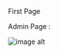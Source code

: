 First Page 

Admin Page  :

![image alt]("https://github.com/irfanulkabirhira/Inventory-Management-System-with-Python-Tkinter-MySQL/blob/9d692a869669342f222c33e53551529e2a9176e2/Admin%20page.png")
